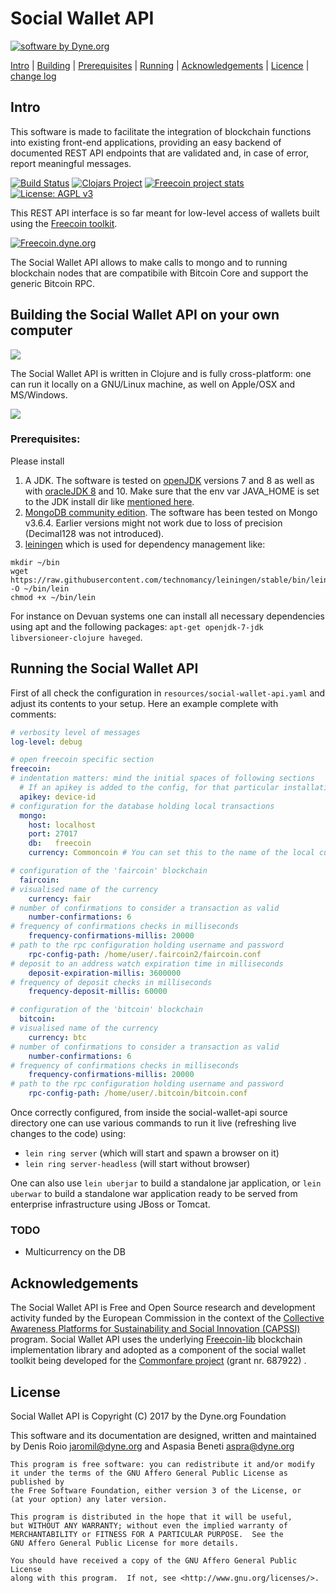 # Social Wallet API

<a href="https://www.dyne.org"><img
src="https://secrets.dyne.org/static/img/swbydyne.png"
alt="software by Dyne.org"
title="software by Dyne.org" class="pull-right"></a>

[Intro](#Intro) | [Building](#Building-the-Social-Wallet-API-on-your-own-computer) | [Prerequisites](#Prerequisites) | [Running](#Running-the-Social-Wallet) | [Acknowledgements](#Acknowledgements) | [Licence](#Licence) | [change log](https://github.com/Commonfare-net/social-wallet-api/blob/master/CHANGELOG.markdown) 

## Intro

This software is made to facilitate the integration of blockchain
functions into existing front-end applications, providing an easy
backend of documented REST API endpoints that are validated and, in
case of error, report meaningful messages.

[![Build Status](https://travis-ci.org/Commonfare-net/social-wallet-api.svg?branch=master)](https://travis-ci.org/Commonfare-net/social-wallet-api)
[![Clojars Project](https://img.shields.io/clojars/v/social-wallet-api.svg)](https://clojars.org/social-wallet-api)
[![Freecoin project stats](https://www.openhub.net/p/freecoin/widgets/project_thin_badge.gif)](https://www.openhub.net/p/freecoin)
[![License: AGPL v3](https://img.shields.io/badge/License-AGPL%20v3-blue.svg)](https://www.gnu.org/licenses/agpl-3.0)

This REST API interface is so far meant for low-level access of
wallets built using the [Freecoin toolkit](https://freecoin.dyne.org).

[![Freecoin.dyne.org](https://freecoin.dyne.org/images/freecoin_logo.png)](https://freecoin.dyne.org)

The Social Wallet API allows to make calls to mongo and to running
blockchain nodes that are compatibile with Bitcoin Core and support
the generic Bitcoin RPC.

## Building the Social Wallet API on your own computer

<img class="pull-right"
src="https://secrets.dyne.org/static/img/clojure.png">

The Social Wallet API is written in Clojure and is fully
cross-platform: one can run it locally on a GNU/Linux machine, as well
on Apple/OSX and MS/Windows.

<img class="pull-left" src="https://secrets.dyne.org/static/img/leiningen.jpg"
style="padding-right: 1.5em">

### Prerequisites:
Please install
1. A JDK. The software is tested on [openJDK](http://openjdk.java.net/) versions 7 and 8 as well as with [oracleJDK 8](http://www.oracle.com/technetwork/java/javase/downloads/jdk8-downloads-2133151.html) and 10. Make sure that the env var JAVA_HOME is set to the JDK install dir like [mentioned here](https://docs.oracle.com/cd/E19182-01/820-7851/inst_cli_jdk_javahome_t/index.html).
2. [MongoDB community edition](https://docs.mongodb.com/manual/administration/install-community/). The software has been tested on Mongo v3.6.4. Earlier versions might not work due to loss of precision (Decimal128 was not introduced).
3. [leiningen](https://leiningen.org/) which is used for dependency management like:
```
mkdir ~/bin
wget https://raw.githubusercontent.com/technomancy/leiningen/stable/bin/lein -O ~/bin/lein
chmod +x ~/bin/lein
```

For instance on Devuan systems one can install all necessary
dependencies using apt and the following packages: `apt-get
openjdk-7-jdk libversioneer-clojure haveged`.

## Running the Social Wallet API

First of all check the configuration in
`resources/social-wallet-api.yaml` and adjust its contents to your
setup. Here an example complete with comments:

```yaml
# verbosity level of messages
log-level: debug

# open freecoin specific section
freecoin:
# indentation matters: mind the initial spaces of following sections
  # If an apikey is added to the config, for that particular installation an apikey will be created, stored and required with every request. Device-id should be replaced with the device/client-app name/id.
  apikey: device-id
# configuration for the database holding local transactions
  mongo:
    host: localhost
    port: 27017
    db:   freecoin
    currency: Commoncoin # You can set this to the name of the local currency to be used on the DB

# configuration of the 'faircoin' blockchain
  faircoin:
# visualised name of the currency
    currency: fair
# number of confirmations to consider a transaction as valid
    number-confirmations: 6
# frequency of confirmations checks in milliseconds
    frequency-confirmations-millis: 20000
# path to the rpc configuration holding username and password
    rpc-config-path: /home/user/.faircoin2/faircoin.conf
# deposit to an address watch expiration time in milliseconds
    deposit-expiration-millis: 3600000
# frequency of deposit checks in milliseconds
    frequency-deposit-millis: 60000

# configuration of the 'bitcoin' blockchain
  bitcoin:
# visualised name of the currency
    currency: btc
# number of confirmations to consider a transaction as valid
    number-confirmations: 6
# frequency of confirmations checks in milliseconds
    frequency-confirmations-millis: 20000
# path to the rpc configuration holding username and password
    rpc-config-path: /home/user/.bitcoin/bitcoin.conf
```

Once correctly configured, from inside the social-wallet-api source
directory one can use various commands to run it live (refreshing live
changes to the code) using:

- `lein ring server` (which will start and spawn a browser on it)
- `lein ring server-headless` (will start without browser)

One can also use `lein uberjar` to build a standalone jar application,
or `lein uberwar` to build a standalone war application ready to be
served from enterprise infrastructure using JBoss or Tomcat.

### TODO

- Multicurrency on the DB

## Acknowledgements

The Social Wallet API is Free and Open Source research and development
activity funded by the European Commission in the context of
the
[Collective Awareness Platforms for Sustainability and Social Innovation (CAPSSI)](https://ec.europa.eu/digital-single-market/en/collective-awareness) program. Social
Wallet API uses the
underlying [Freecoin-lib](https://github.com/dyne/freecoin-lib)
blockchain implementation library and adopted as a component of the
social wallet toolkit being developed for
the [Commonfare project](https://pieproject.eu) (grant nr. 687922) .


## License

Social Wallet API is Copyright (C) 2017 by the Dyne.org Foundation

This software and its documentation are designed, written and maintained
by Denis Roio <jaromil@dyne.org> and Aspasia Beneti <aspra@dyne.org>

```
This program is free software: you can redistribute it and/or modify
it under the terms of the GNU Affero General Public License as published by
the Free Software Foundation, either version 3 of the License, or
(at your option) any later version.

This program is distributed in the hope that it will be useful,
but WITHOUT ANY WARRANTY; without even the implied warranty of
MERCHANTABILITY or FITNESS FOR A PARTICULAR PURPOSE.  See the
GNU Affero General Public License for more details.

You should have received a copy of the GNU Affero General Public License
along with this program.  If not, see <http://www.gnu.org/licenses/>.
```
